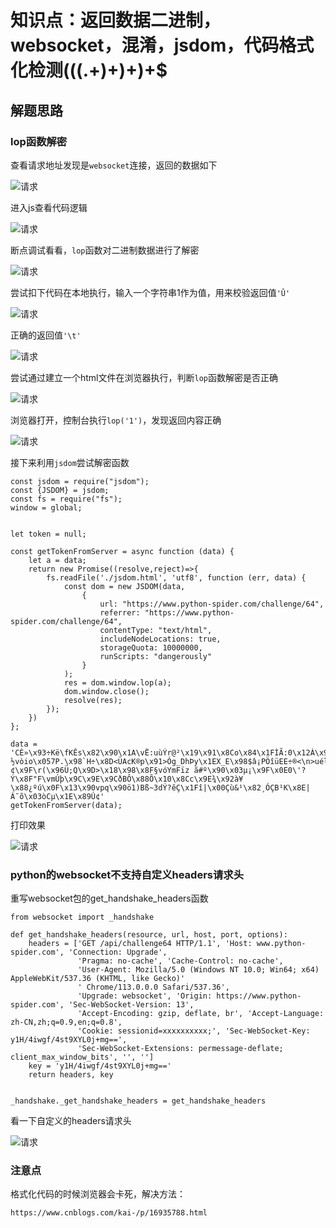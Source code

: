 # 知识点：返回数据二进制，websocket，混淆，jsdom，代码格式化检测(((.+)+)+)+$

## 解题思路

### lop函数解密

查看请求地址发现是`websocket`连接，返回的数据如下

![请求](./img/1.png)

进入js查看代码逻辑

![请求](./img/2.png)

断点调试看看，`lop`函数对二进制数据进行了解密

![请求](./img/3.png)

尝试扣下代码在本地执行，输入一个字符串1作为值，用来校验返回值`'Û'`

![请求](./img/4.png)

正确的返回值`'\t'`

![请求](./img/5.png)

尝试通过建立一个html文件在浏览器执行，判断`lop`函数解密是否正确

![请求](./img/6.png)

浏览器打开，控制台执行`lop('1')`，发现返回内容正确

![请求](./img/7.png)

接下来利用`jsdom`尝试解密函数

    const jsdom = require("jsdom");
    const {JSDOM} = jsdom;
    const fs = require("fs");
    window = global;
    
    
    let token = null;
    
    const getTokenFromServer = async function (data) {
        let a = data;
        return new Promise((resolve,reject)=>{
            fs.readFile('./jsdom.html', 'utf8', function (err, data) {
                const dom = new JSDOM(data,
                    {
                        url: "https://www.python-spider.com/challenge/64",
                        referrer: "https://www.python-spider.com/challenge/64",
                        contentType: "text/html",
                        includeNodeLocations: true,
                        storageQuota: 10000000,
                        runScripts: "dangerously"
                    }
                );
                res = dom.window.lop(a);
                dom.window.close();
                resolve(res);
            });
        })
    };

    data = 'CÈ»\x93÷Kë\fKÊs\x82\x90\x1A\vË:uùÝr@²\x19\x91\x8Co\x84\x1FÌÃ:0\x12À\x94hS=Ìß\x15­½vòio\x057P.\x98`H÷\x8D<ÜAcK®p\x91>Óg_DhÞy\x1EX_E\x98$â¡PÖîüEE÷®<\n>uél\x02\x9DêÄ[2\x14¶$~ú\x98q¦}N,áçÅK\x82\x7F®\x8B¿±kÎ\x84¥¢\x9F\r(\x96Ü;Q\x9D>\x18\x98\x8F§vóYmFïz ã#º\x90\x03µ¡\x9F\x0E0\'?Ý\x8F"F\vmÚþ\x9C\x9E\x9CðBÔ\x88Õ\x10\x8Cc\x9E¾\x92à¥\x88¿ºú\x0F\x13\x90vpq\x90ö1)Bß~3dÝ?êÇ\x1Fî|\x00Çù&¹\x82¸ÓÇB¹K\x8E|Á¯õ\x03òCµ\x1E\x89Ú¢'
    getTokenFromServer(data);

打印效果

![请求](./img/8.png)

### python的websocket不支持自定义headers请求头

重写websocket包的get_handshake_headers函数

    from websocket import _handshake

    def get_handshake_headers(resource, url, host, port, options):
        headers = ['GET /api/challenge64 HTTP/1.1', 'Host: www.python-spider.com', 'Connection: Upgrade',
                   'Pragma: no-cache', 'Cache-Control: no-cache',
                   'User-Agent: Mozilla/5.0 (Windows NT 10.0; Win64; x64) AppleWebKit/537.36 (KHTML, like Gecko)'
                   ' Chrome/113.0.0.0 Safari/537.36',
                   'Upgrade: websocket', 'Origin: https://www.python-spider.com', 'Sec-WebSocket-Version: 13',
                   'Accept-Encoding: gzip, deflate, br', 'Accept-Language: zh-CN,zh;q=0.9,en;q=0.8',
                   'Cookie: sessionid=xxxxxxxxxx;', 'Sec-WebSocket-Key: y1H/4iwgf/4st9XYL0j+mg==',
                   'Sec-WebSocket-Extensions: permessage-deflate; client_max_window_bits', '', '']
        key = 'y1H/4iwgf/4st9XYL0j+mg=='
        return headers, key
    
    
    _handshake._get_handshake_headers = get_handshake_headers

看一下自定义的headers请求头

![请求](./img/9.png)

### 注意点

格式化代码的时候浏览器会卡死，解决方法：
    
    https://www.cnblogs.com/kai-/p/16935788.html
